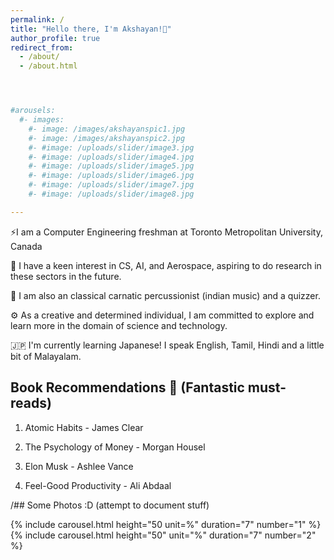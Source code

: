 ```yaml
---
permalink: /
title: "Hello there, I'm Akshayan!👋"
author_profile: true
redirect_from: 
  - /about/
  - /about.html




#arousels:
  #- images: 
    #- image: /images/akshayanspic1.jpg
    #- image: /images/akshayanspic2.jpg
    #- #image: /uploads/slider/image3.jpg
    #- #image: /uploads/slider/image4.jpg
    #- #image: /uploads/slider/image5.jpg
    #- #image: /uploads/slider/image6.jpg
    #- #image: /uploads/slider/image7.jpg
    #- #image: /uploads/slider/image8.jpg

---
```


 
⚡I am a Computer Engineering freshman at Toronto Metropolitan University, Canada


🚀 I have a keen interest in CS, AI, and Aerospace, aspiring to do research in these sectors in the future.

🎵 I am also an classical carnatic percussionist (indian music) and a quizzer.

⚙️ As a creative and determined individual, I am committed to explore and learn more in the domain of science and technology.

🇯🇵 I'm currently learning Japanese! I speak English, Tamil, Hindi and a little bit of Malayalam. 



##  Book Recommendations 📕 (Fantastic must-reads)

1. Atomic Habits - James Clear

2. The Psychology of Money - Morgan Housel

3. Elon Musk - Ashlee Vance

4. Feel-Good Productivity - Ali Abdaal




























/## Some Photos :D (attempt to document stuff)



  {% include carousel.html height="50 unit=%"
duration="7" number="1" %}
  {% include carousel.html height="50" unit="%" 
duration="7" number="2" %}